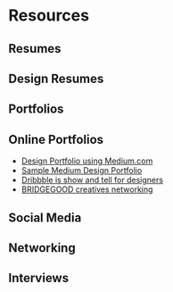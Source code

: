 # Resources
## Resumes

## Design Resumes
## Portfolios
## Online Portfolios
- [Design Portfolio using Medium.com](https://medium.com/portfolio-principles/how-to-set-up-your-first-design-portfolio-using-medium-com-f15c5b9b07cd)
- [Sample Medium Design Portfolio](https://medium.com/portfolio-martijn-van-den-broeck/hi-there-i-am-martijn-c83a7969f7e0)
- [Dribbble is show and tell for designers](https://dribbble.com/)
- [BRIDGEGOOD creatives networking](https://www.bridgegood.com/about)
## Social Media
## Networking
## Interviews

